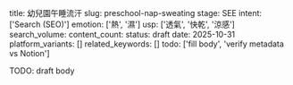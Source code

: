 title: 幼兒園午睡流汗
slug: preschool-nap-sweating
stage: SEE
intent: ['Search (SEO)']
emotion: ['熱', '濕']
usp: ['透氣', '快乾', '涼感']
search_volume: 
content_count: 
status: draft
date: 2025-10-31
platform_variants: []
related_keywords: []
todo: ['fill body', 'verify metadata vs Notion']

TODO: draft body
